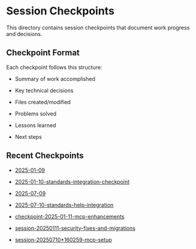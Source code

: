 # Session Checkpoints

This directory contains session checkpoints that document work progress and
decisions.

## Checkpoint Format

Each checkpoint follows this structure:

- Summary of work accomplished

- Key technical decisions

- Files created/modified

- Problems solved

- Lessons learned

- Next steps

## Recent Checkpoints

- [2025-01-09](./2025-01-09.md)

- [2025-01-10-standards-integration-checkpoint](./2025-01-10-standards-integration-checkpoint.md)

- [2025-07-09](./2025-07-09.md)

- [2025-07-10-standards-help-integration](./2025-07-10-standards-help-integration.md)

- [checkpoint-2025-01-11-mcp-enhancements](./checkpoint-2025-01-11-mcp-enhancements.md)

- [session-20250111-security-fixes-and-migrations](./session-20250111-security-fixes-and-migrations.md)

- [session-20250710*160259-mcp-setup](./session-20250710*160259-mcp-setup.md)
